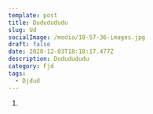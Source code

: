 ```yaml
---
template: post
title: Dududududu
slug: Ud
socialImage: /media/18-57-36-images.jpg
draft: false
date: 2020-12-03T18:18:17.477Z
description: Dududududu
category: Fjd
tags:
  - Djdud
---
```

1.
